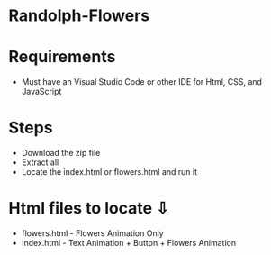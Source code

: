 # Randolph-Flowers

# Requirements
- Must have an Visual Studio Code or other IDE for Html, CSS, and JavaScript

# Steps

- Download the zip file
- Extract all
- Locate the index.html or flowers.html and run it

# Html files to locate ⇩
- flowers.html - Flowers Animation Only
- index.html - Text Animation + Button + Flowers Animation
